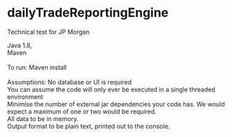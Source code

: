 # dailyTradeReportingEngine
Technical test for JP Morgan

Java 1.8, <br/>
Maven
<br/><br/>
To run: Maven install
<br/><br/>
Assumptions:
 No database or UI is required <br/>
 You can assume the code will only ever be executed in a single threaded environment<br/>
 Minimise the number of external jar dependencies your code has.  We would expect a maximum of one or two would be required.<br/>
 All data to be in memory. <br/>
 Output format to be plain text, printed out to the console.<br/>

